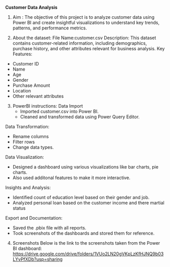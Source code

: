 **Customer Data Analysis**

1. Aim : The objective of this project is to analyze customer data using Power BI and create insightful visualizations to understand key trends, patterns, and performance metrics.

2. About the dataset:
 File Name:customer.csv 
Description: This dataset contains customer-related information, including demographics, purchase history, and other attributes relevant for business analysis.
Key Features:
  - Customer ID
  - Name
  - Age
  - Gender
  - Purchase Amount
  - Location
  - Other relevant attributes

3. PowerBI instructions: Data Import
   - Imported customer.csv into Power BI.
   - Cleaned and transformed data using Power Query Editor.
   
  Data Transformation:
  - Rename columns
  - Filter rows
  - Change data types.

 Data Visualization:
   - Designed a dashboard using various visualizations like bar charts, pie charts.
   - Also used additonal features to make it more interactive.

  Insights and Analysis:
   - Identified count of education level based on their gender and job.
   - Analyzed personal loan based on the customer income and there martial status

  Export and Documentation:
   - Saved the .pbix file with all reports.
   - Took screenshots of the dashboards and stored them for reference.

4. Screenshots
Below is the link to the screenshots taken from the Power BI dashboard:
https://drive.google.com/drive/folders/1VUo2LN20gVKpLzKfHJNQ9b03LYvPfXDb?usp=sharing
